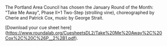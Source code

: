 The Portland Area Council has chosen the January Round of the Month:  "Take Me Away", Phase II+1 Two-Step (strolling vine), choreographed by Cherie and Patrick Cox, music by George Strait.

[Download your cue sheet here]
(https://www.roundalab.org/CuesheetsDL2/Take%20Me%20Away%2C%20Cox%2C%20C%26P__2%2B1.pdf).
